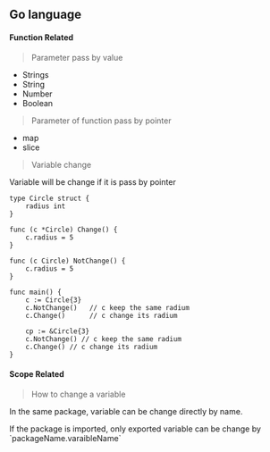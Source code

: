 ## Go language

#### Function Related

> Parameter pass by value

* Strings 
* String
* Number
* Boolean   

> Parameter of function pass by pointer

* map  
* slice

> Variable change

Variable will be change if it is pass by pointer

```
type Circle struct {
    radius int
}

func (c *Circle) Change() {
    c.radius = 5  
}

func (c Circle) NotChange() {
    c.radius = 5
}

func main() {
    c := Circle{3}  
    c.NotChange()   // c keep the same radium
    c.Change()      // c change its radium

    cp := &Circle{3}
    c.NotChange() // c keep the same radium
    c.Change() // c change its radium  
}
```





#### Scope Related

> How to change a variable

In the same package, variable can be change directly by name.

If the package is imported, only exported variable can be change by \`packageName.varaibleName\`






